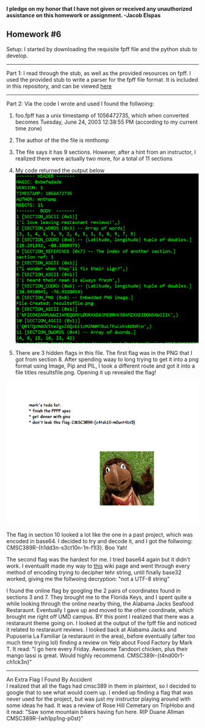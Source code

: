 <b>I pledge on my honor that I have not given or received any unauthorized assistance on this homework or assignment. -Jacob Elspas</b>

<h2>Homework #6</h2>
  
Setup: I started by downloading the requisite fpff file and the python stub to develop.

---

Part 1: I read through the stub, as well as the provided resources on fpff. 
I used the provided stub to write a parser for the fpff file format. It is included in this repository, and can be viewed [here](https://github.com/just-jay/CMSC389R-Intro-To-Ethical-Hacking/blob/master/Homework-6-Parser.py)

---

Part 2: Via the code I wrote and used I found the follwoing:

1) foo.fpff has a unix timestamp of 1056472735, which when converted becomes Tuesday, June 24, 2003 12:38:55 PM (according to my current time zone)
2) The author of the the file is mnthomp
3) The file says it has 9 sections. However, after a hint from an instructor, I realized there were actually two more, for a total of 11 sections
4) My code returned the output below
![](/img/Header_And_Sections.PNG)

5) There are 3 hidden flags in this file.
The first flag was in the PNG that I got from section 8. After spending waay to long trying to get it into a png format using Image, Pip and PIL, I took a different route and got it into a file titles resultsfile.png. Opening it up revealed the flag!

![](/img/resultfile.png)

The flag in section 10 looked a lot like the one in a past project, which was encoded in base64. I decided to try and decode it, and I got the follwoing: CMSC389R-{h1dd3n-s3ct10n-1n-f1l3}. Boo Yah!

The second flag was the hardest for me. I tried base64 again but it didn't work. I eventuallt made my way to [this](https://en.wikipedia.org/wiki/Binary-to-text_encoding) wiki page and went through every method of encoding trying to decipher tehr string, until finally base32 worked, giving me the follwoing decryption: "not a UTF-8 string"

I found the online flag by googling the 2 pairs of coordinates found in sections 3 and 7. They brought me to the Florida Keys, and I spent quite a while looking through the online nearby thing, the Alabama Jacks Seafood Restaraunt. Eventually I gave up and moved to the other coordinate, which brought me right off UMD campus. BY this point I realized that there was a restaraunt theme going on. I looked at the output of the fpff file and noticed it related to restaraunt reviews. I looked back at Alabama Jacks and Pupuseria La Familiar (a restaraunt in the area), before eventually (after too much time trying lol) finding a review on Yelp about Food Factory by Mark T. It read: "I go here every Friday. Awesome Tandoori chicken, plus their mango lassi is great. Would highly recommend. CMSC389r-{t4nd00r1-ch1ck3n}"

---

An Extra Flag I Found By Accident  
I realized that all the flags had cmsc389 in them in plaintext, so I decided to google that to see what would coem up. I ended up finding a flag that was never used for the project, but was just my instructor playing around with some ideas he had. It was a review of Rose Hill Cemetary on TripHobo and it read: "Saw some mountain bikers having fun here. RIP Duane Allman CMSC389R-{wh1pp1ng-p0st}"
